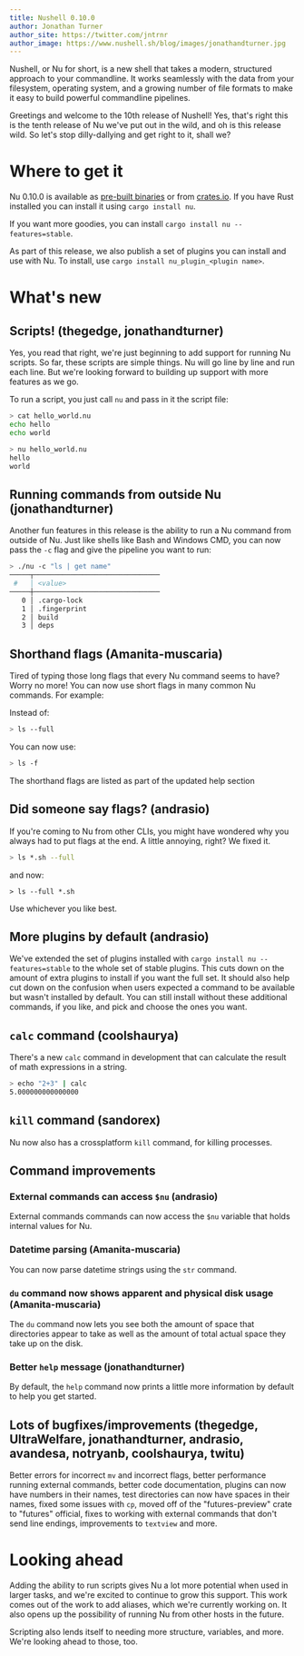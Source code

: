```yaml
---
title: Nushell 0.10.0
author: Jonathan Turner
author_site: https://twitter.com/jntrnr
author_image: https://www.nushell.sh/blog/images/jonathandturner.jpg
---
```


Nushell, or Nu for short, is a new shell that takes a modern, structured approach to your commandline. It works seamlessly with the data from your filesystem, operating system, and a growing number of file formats to make it easy to build powerful commandline pipelines.

Greetings and welcome to the 10th release of Nushell! Yes, that's right this is the tenth release of Nu we've put out in the wild, and oh is this release wild.  So let's stop dilly-dallying and get right to it, shall we?

# Where to get it

Nu 0.10.0 is available as [pre-built binaries](https://github.com/nushell/nushell/releases/tag/0.10.0) or from [crates.io](https://crates.io/crates/nu). If you have Rust installed you can install it using `cargo install nu`.

If you want more goodies, you can install `cargo install nu --features=stable`.

As part of this release, we also publish a set of plugins you can install and use with Nu. To install, use `cargo install nu_plugin_<plugin name>`.

# What's new

## Scripts! (thegedge, jonathandturner)

Yes, you read that right, we're just beginning to add support for running Nu scripts. So far, these scripts are simple things. Nu will go line by line and run each line. But we're looking forward to building up support with more features as we go.

To run a script, you just call `nu` and pass in it the script file:

```sh
> cat hello_world.nu 
echo hello
echo world

> nu hello_world.nu
hello
world
```

## Running commands from outside Nu (jonathandturner)

Another fun features in this release is the ability to run a Nu command from outside of Nu. Just like shells like Bash and Windows CMD, you can now pass the `-c` flag and give the pipeline you want to run:

```sh
> ./nu -c "ls | get name"
─────┬───────────────────────────────
 #   │ <value> 
─────┼───────────────────────────────
   0 │ .cargo-lock 
   1 │ .fingerprint 
   2 │ build 
   3 │ deps 
```

## Shorthand flags (Amanita-muscaria)

Tired of typing those long flags that every Nu command seems to have? Worry no more! You can now use short flags in many common Nu commands.  For example:

Instead of:
```sh
> ls --full
```

You can now use:
```sh
> ls -f
```

The shorthand flags are listed as part of the updated help section

## Did someone say flags? (andrasio)

If you're coming to Nu from other CLIs, you might have wondered why you always had to put flags at the end. A little annoying, right?  We fixed it.

```sh
> ls *.sh --full
```

and now:
```
> ls --full *.sh
```

Use whichever you like best.

## More plugins by default (andrasio)

We've extended the set of plugins installed with `cargo install nu --features=stable` to the whole set of stable plugins. This cuts down on the amount of extra plugins to install if you want the full set. It should also help cut down on the confusion when users expected a command to be available but wasn't installed by default.  You can still install without these additional commands, if you like, and pick and choose the ones you want.

## `calc` command (coolshaurya)

There's a new `calc` command in development that can calculate the result of math expressions in a string.

```sh
> echo "2+3" | calc
5.000000000000000
```

## `kill` command (sandorex)

Nu now also has a crossplatform `kill` command, for killing processes.

## Command improvements

### External commands can access `$nu` (andrasio)

External commands commands can now access the `$nu` variable that holds internal values for Nu.

### Datetime parsing (Amanita-muscaria)

You can now parse datetime strings using the `str` command.

### `du` command now shows apparent and physical disk usage (Amanita-muscaria)

The `du` command now lets you see both the amount of space that directories appear to take as well as the amount of total actual space they take up on the disk.

### Better `help` message (jonathandturner)

By default, the `help` command now prints a little more information by default to help you get started.

## Lots of bugfixes/improvements (thegedge, UltraWelfare, jonathandturner, andrasio, avandesa, notryanb, coolshaurya, twitu)

Better errors for incorrect `mv` and incorrect flags, better performance running external commands, better code documentation, plugins can now have numbers in their names, test directories can now have spaces in their names, fixed some issues with `cp`, moved off of the "futures-preview" crate to "futures" official, fixes to working with external commands that don't send line endings, improvements to `textview` and more.

# Looking ahead

Adding the ability to run scripts gives Nu a lot more potential when used in larger tasks, and we're excited to continue to grow this support. This work comes out of the work to add aliases, which we're currently working on. It also opens up the possibility of running Nu from other hosts in the future.

Scripting also lends itself to needing more structure, variables, and more.  We're looking ahead to those, too.
